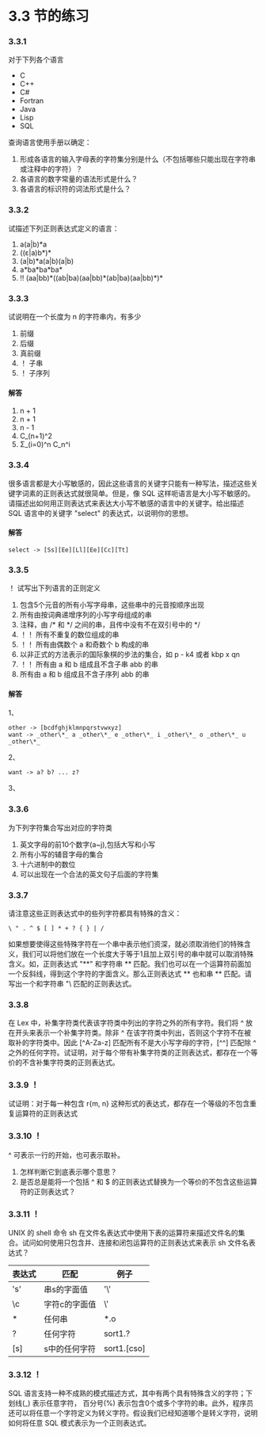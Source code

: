# 3.3 节的练习

### 3.3.1

对于下列各个语言

- C
- C++
- C#
- Fortran
- Java
- Lisp
- SQL

查询语言使用手册以确定：

1. 形成各语言的输入字母表的字符集分别是什么（不包括哪些只能出现在字符串或注释中的字符）？
2. 各语言的数字常量的语法形式是什么？
3. 各语言的标识符的词法形式是什么？

### 3.3.2

试描述下列正则表达式定义的语言：

1. a(a|b)\*a
2. ((ε|a)b\*)\*
3. (a|b)*a(a|b)(a|b)
4. a\*ba\*ba\*ba\*
5. !! (aa|bb)\*((ab|ba)(aa|bb)\*(ab|ba)(aa|bb)\*)\*

### 3.3.3

试说明在一个长度为 n 的字符串内，有多少

1. 前缀
2. 后缀
3. 真前缀
4. ！ 子串
5. ！ 子序列

#### 解答

1. n + 1
2. n + 1
3. n - 1
4. C_(n+1)^2
5. Σ_(i=0)^n C_n^i

### 3.3.4

很多语言都是大小写敏感的，因此这些语言的关键字只能有一种写法，描述这些关键字词素的正则表达式就很简单。但是，像 SQL 这样呃语言是大小写不敏感的。请描述出如何用正则表达式来表达大小写不敏感的语言中的关键字。给出描述 SQL 语言中的关键字 "select" 的表达式，以说明你的思想。

#### 解答

	select -> [Ss][Ee][Ll][Ee][Cc][Tt] 

### 3.3.5 

！ 试写出下列语言的正则定义

1. 包含5个元音的所有小写字母串，这些串中的元音按顺序出现
2. 所有由按词典递增序列的小写字母组成的串
3. 注释，由 \/\* 和 \*\/ 之间的串，且传中没有不在双引号中的 \*\/
4. ！！ 所有不重复的数位组成的串 
6. ！！ 所有由偶数个 a 和奇数个 b 构成的串
7. 以非正式的方法表示的国际象棋的步法的集合，如 p - k4 或者 kbp x qn
8. ！！ 所有由 a 和 b 组成且不含子串 abb 的串
9. 所有由 a 和 b 组成且不含子序列 abb 的串

#### 解答

1、

	other -> [bcdfghjklmnpqrstvwxyz]
	want -> _other\*_ a _other\*_ e _other\*_ i _other\*_ o _other\*_ u _other\*_

2、

	want -> a? b? ... z?

3、

	
	
	
### 3.3.6

为下列字符集合写出对应的字符类

1. 英文字母的前10个数字(a~j),包括大写和小写
2. 所有小写的辅音字母的集合
3. 十六进制中的数位
4. 可以出现在一个合法的英文句子后面的字符集

### 3.3.7

请注意这些正则表达式中的些列字符都具有特殊的含义：

    \ " . ^ $ [ ] * + ? { } | /
    
如果想要使得这些特殊字符在一个串中表示他们资深，就必须取消他们的特殊含义，我们可以将他们放在一个长度大于等于1且加上双引号的串中就可以取消特殊含义。如，正则表达式 "\*\*" 和字符串 \*\* 匹配。我们也可以在一个运算符前面加一个反斜线，得到这个字符的字面含义。那么正则表达式 \*\* 也和串 \*\* 匹配。请写出一个和字符串 "\ 匹配的正则表达式。

### 3.3.8

在 Lex 中，补集字符类代表该字符类中列出的字符之外的所有字符。我们将 ^ 放在开头来表示一个补集字符类。除非 ^ 在该字符类中列出，否则这个字符不在被取补的字符类中。因此 [^A-Za-z] 匹配所有不是大小写字母的字符，[^\^] 匹配除 ^ 之外的任何字符。试证明，对于每个带有补集字符类的正则表达式，都存在一个等价的不含补集字符类的正则表达式。

### 3.3.9 ！

试证明：对于每一种包含 r{m, n} 这种形式的表达式，都存在一个等级的不包含重复运算符的正则表达式

### 3.3.10 ！
^ 可表示一行的开始，也可表示取补。

1. 怎样判断它到底表示哪个意思？
2. 是否总是能将一个包括 ^ 和 $ 的正则表达式替换为一个等价的不包含这些运算符的正则表达式？

### 3.3.11 ！

UNIX 的 shell 命令 sh 在文件名表达式中使用下表的运算符来描述文件名的集合。试问如何使用只包含并、连接和闭包运算符的正则表达式来表示 sh 文件名表达式？

<table>
    <thead>
        <tr>
            <th>表达式</th>
            <th>匹配</th>
            <th>例子</th>
        </tr>
    </thead>
    <tbody>
        <tr>
            <td>'s'</td>
            <td>串s的字面值</td>
            <td>'\'</td>
        </tr>
        <tr>
            <td>\c</td>
            <td>字符c的字面值</td>
            <td>\'</td>
        </tr>
        <tr>
            <td>*</td>
            <td>任何串</td>
            <td>*.o</td>
        </tr>
        <tr>
            <td>?</td>
            <td>任何字符</td>
            <td>sort1.?</td>
        </tr>
        <tr>
            <td>[s]</td>
            <td>s中的任何字符</td>
            <td>sort1.[cso]</td>
        </tr>
    </tbody>
</table>

### 3.3.12 ！

SQL 语言支持一种不成熟的模式描述方式，其中有两个具有特殊含义的字符；下划线(_) 表示任意字符， 百分号(%) 表示包含0个或多个字符的串。此外，程序员还可以将任意一个字符定义为转义字符。假设我们已经知道哪个是转义字符，说明如何将任意 SQL 模式表示为一个正则表达式。

